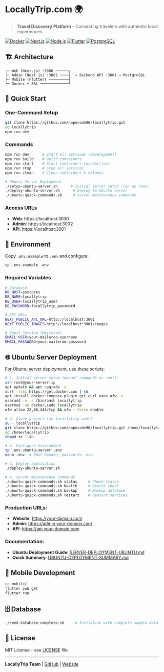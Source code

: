 # LocallyTrip.com 🌍

> **Travel Discovery Platform** - Connecting travelers with authentic local experiences

[![Docker](https://img.shields.io/badge/Docker-Ready-blue)](https://www.docker.com/)
[![Next.js](https://img.shields.io/badge/Next.js-14-black)](https://nextjs.org/)
[![Node.js](https://img.shields.io/badge/Node.js-18+-green)](https://nodejs.org/)
[![Flutter](https://img.shields.io/badge/Flutter-3.0+-blue)](https://flutter.dev/)
[![PostgreSQL](https://img.shields.io/badge/PostgreSQL-15-blue)](https://postgresql.org/)

## 🏗️ Architecture

```
┌─ Web (Next.js) :3000 ──────┐
├─ Admin (Next.js) :3002 ────┤  → Backend API :3001 → PostgreSQL
├─ Mobile (Flutter) ─────────┤
└─ Docker + SSL ─────────────┘
```

## 🚀 Quick Start

### One-Command Setup
```bash
git clone https://github.com/nopecode96/locallytrip.git
cd locallytrip
npm run dev
```

### Commands
```bash
npm run dev      # Start all services (development)
npm run build    # Build containers  
npm run start    # Start containers (production)
npm run stop     # Stop all services
npm run clean    # Clean containers & volumes

# Ubuntu Server Deployment
./setup-ubuntu-server.sh      # Initial server setup (run as root)
./deploy-ubuntu-server.sh      # Deploy to Ubuntu server
./ubuntu-quick-commands.sh     # Server maintenance commands
```

### Access URLs
- **Web**: https://localhost:3000
- **Admin**: https://localhost:3002
- **API**: https://localhost:3001

## 🔧 Environment

Copy `.env.example` to `.env` and configure:
```bash
cp .env.example .env
```

### Required Variables
```bash
# Database
DB_HOST=postgres
DB_NAME=locallytrip
DB_USER=locallytrip_user
DB_PASSWORD=locallytrip_password

# API URLs
NEXT_PUBLIC_API_URL=http://localhost:3001
NEXT_PUBLIC_IMAGES=http://localhost:3001/images

# Email Service (Maileroo)
EMAIL_USER=your-maileroo-username
EMAIL_PASSWORD=your-maileroo-password
```

## 🌐 Ubuntu Server Deployment

For Ubuntu server deployment, use these scripts:

```bash
# 1. Initial server setup (manual commands as root)
ssh root@your-server-ip
apt update && apt upgrade -y
curl -fsSL https://get.docker.com | sh
apt install docker-compose-plugin git curl nano ufw -y
useradd -m -s /bin/bash locallytrip
usermod -aG docker,sudo locallytrip
ufw allow 22,80,443/tcp && ufw --force enable

# 2. Clone project (as locallytrip user)
su - locallytrip
git clone https://github.com/nopecode96/locallytrip.git /home/locallytrip
cd /home/locallytrip
chmod +x *.sh

# 3. Configure environment
cp .env.ubuntu-server .env
nano .env  # Edit domain, passwords, etc.

# 4. Deploy application
./deploy-ubuntu-server.sh

# 4. Server maintenance commands
./ubuntu-quick-commands.sh status     # Check status
./ubuntu-quick-commands.sh health     # Health check
./ubuntu-quick-commands.sh backup     # Backup database
./ubuntu-quick-commands.sh restart    # Restart services
```

### Production URLs:
- **Website**: https://your-domain.com
- **Admin**: https://admin.your-domain.com  
- **API**: https://api.your-domain.com

### Documentation:
- **Ubuntu Deployment Guide**: [SERVER-DEPLOYMENT-UBUNTU.md](SERVER-DEPLOYMENT-UBUNTU.md)
- **Quick Summary**: [UBUNTU-DEPLOYMENT-SUMMARY.md](UBUNTU-DEPLOYMENT-SUMMARY.md)

## 📱 Mobile Development
```bash
cd mobile/
flutter pub get
flutter run
```

## 🗄️ Database
```bash
./seed-database-complete.sh     # Initialize with complete sample data
```

## 📝 License

MIT License - see [LICENSE](LICENSE) file.

---

**LocallyTrip Team** | [GitHub](https://github.com/nopecode96/locallytrip) | [Website](https://locallytrip.com)
